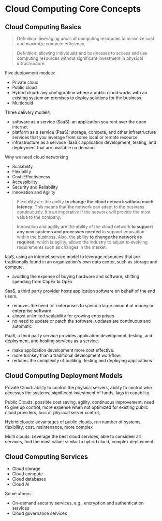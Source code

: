 # Cloud Computing Core Concepts

## Cloud Computing Basics

> Definition: leveraging pools of computing resources to minimize cost and
> maximize compute efficiency.

> Definition: allowing individuals and businesses to access and use computing
> resources without significant investment in physical infrastructure.

Five deployment models:

- Private cloud
- Public cloud
- Hybrid cloud: any configuration where a public cloud works with an existing system
  on premises to deploy solutions for the business.
- Multicould

Three delivery models: 

- software as a service (SaaS): an application you rent over the open internet
- platform as a service (PaaS): storage, compute, and other infrastructure services
  that you leverage from some local or remote resource
- infrastructure as a servoce (IaaS): application development, testing, and
  deployment that are available on demand

Why we need cloud networking

- Scalability
- Flexibility
- Cost-Effectiveness
- Accessibility
- Security and Reliability
- Innovation and Agility

> Flexibility are the ability **to change the cloud network without much
> latency**. This means that the network can adapt to the business continuously.
> It's an imperative if the network will provide the most value to the company.

> Innovation and agility are the ability of the cloud network **to support
> any new systems and processes needed** to support innovation within the business.
> Also, the ability **to change the network as required**, which is agility, allows
> the industry to adjust to evolving requirements such as changes in the market.

IaaS, using an internet service model to leverage resources that are traditionally
found in an organization's own data center, such as storage and compute.
- avoiding the expense of buying hardware and software, shifting spending from
  CapEx to OpEx.

SaaS, a third party provider hosts application software on behalf of the end users.
- removes the need for enterprises to spend a large amount of money on enterprise
software
- almost unlimited scalability for growing enterprises
- no need to update or patch the software, updates are continuous and automatic

PaaS, a third party service provides application development, testing, and
deployment, and hosting services as a service.
- make application development more cost effective.
- more turnkey than a traditional development workflow.
- reduces the complexity of building, testing and deploying applications

<!-- > Definition: Virtual networks in the context of cloud computing and computing networking -->
<!-- > refers to the network infrastructure that exists entirely within a virtual realm. These -->
<!-- > networks are created, managed, and customized using software and cloud-based tools. -->

## Cloud Computing Deployment Models

Private Cloud: ability to control the physical servers, ability to control who accesses the systems; 
significant investment of funds, lags in capability

Public Clouds: possible cost saving, agility, continuous improvement; need to give up control, more
expense when not optimized for existing public cloud providers, loss of physical server control, 

Hybrid clouds: advantages of public clouds, run number of systems, flexibility; cost, maintenance,
more complex

Multi clouds: Leverage the best cloud services, able to consideer all services, find the most value;
similar to hybrid cloud, complex deployment

## Cloud Computing Services

- Cloud storage
- Cloud compute
- Cloud databases
- Cloud AI

Some others:

- On-demand security services, e.g., encryption and authentication services
- Cloud governance services
